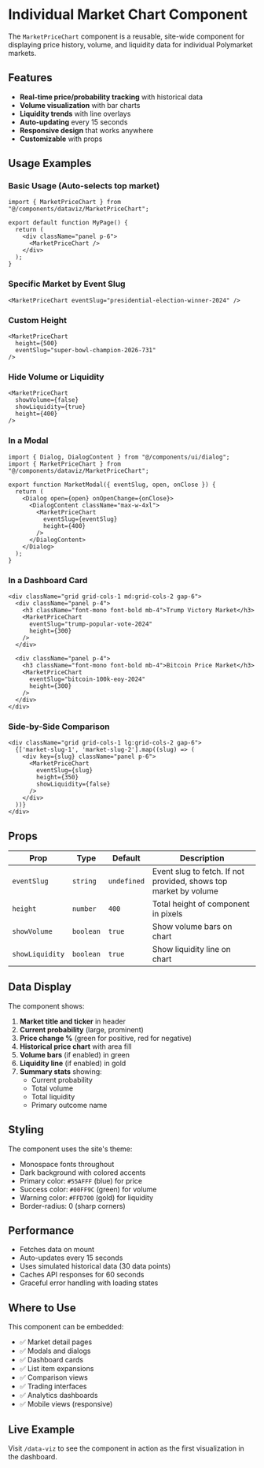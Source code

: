# Individual Market Chart Component

The `MarketPriceChart` component is a reusable, site-wide component for displaying price history, volume, and liquidity data for individual Polymarket markets.

## Features

- **Real-time price/probability tracking** with historical data
- **Volume visualization** with bar charts
- **Liquidity trends** with line overlays
- **Auto-updating** every 15 seconds
- **Responsive design** that works anywhere
- **Customizable** with props

## Usage Examples

### Basic Usage (Auto-selects top market)

```tsx
import { MarketPriceChart } from "@/components/dataviz/MarketPriceChart";

export default function MyPage() {
  return (
    <div className="panel p-6">
      <MarketPriceChart />
    </div>
  );
}
```

### Specific Market by Event Slug

```tsx
<MarketPriceChart eventSlug="presidential-election-winner-2024" />
```

### Custom Height

```tsx
<MarketPriceChart 
  height={500} 
  eventSlug="super-bowl-champion-2026-731"
/>
```

### Hide Volume or Liquidity

```tsx
<MarketPriceChart 
  showVolume={false}
  showLiquidity={true}
  height={400}
/>
```

### In a Modal

```tsx
import { Dialog, DialogContent } from "@/components/ui/dialog";
import { MarketPriceChart } from "@/components/dataviz/MarketPriceChart";

export function MarketModal({ eventSlug, open, onClose }) {
  return (
    <Dialog open={open} onOpenChange={onClose}>
      <DialogContent className="max-w-4xl">
        <MarketPriceChart 
          eventSlug={eventSlug}
          height={400}
        />
      </DialogContent>
    </Dialog>
  );
}
```

### In a Dashboard Card

```tsx
<div className="grid grid-cols-1 md:grid-cols-2 gap-6">
  <div className="panel p-4">
    <h3 className="font-mono font-bold mb-4">Trump Victory Market</h3>
    <MarketPriceChart 
      eventSlug="trump-popular-vote-2024"
      height={300}
    />
  </div>
  
  <div className="panel p-4">
    <h3 className="font-mono font-bold mb-4">Bitcoin Price Market</h3>
    <MarketPriceChart 
      eventSlug="bitcoin-100k-eoy-2024"
      height={300}
    />
  </div>
</div>
```

### Side-by-Side Comparison

```tsx
<div className="grid grid-cols-1 lg:grid-cols-2 gap-6">
  {['market-slug-1', 'market-slug-2'].map((slug) => (
    <div key={slug} className="panel p-6">
      <MarketPriceChart 
        eventSlug={slug}
        height={350}
        showLiquidity={false}
      />
    </div>
  ))}
</div>
```

## Props

| Prop | Type | Default | Description |
|------|------|---------|-------------|
| `eventSlug` | `string` | `undefined` | Event slug to fetch. If not provided, shows top market by volume |
| `height` | `number` | `400` | Total height of component in pixels |
| `showVolume` | `boolean` | `true` | Show volume bars on chart |
| `showLiquidity` | `boolean` | `true` | Show liquidity line on chart |

## Data Display

The component shows:

1. **Market title and ticker** in header
2. **Current probability** (large, prominent)
3. **Price change %** (green for positive, red for negative)
4. **Historical price chart** with area fill
5. **Volume bars** (if enabled) in green
6. **Liquidity line** (if enabled) in gold
7. **Summary stats** showing:
   - Current probability
   - Total volume
   - Total liquidity
   - Primary outcome name

## Styling

The component uses the site's theme:
- Monospace fonts throughout
- Dark background with colored accents
- Primary color: `#55AFFF` (blue) for price
- Success color: `#00FF9C` (green) for volume
- Warning color: `#FFD700` (gold) for liquidity
- Border-radius: 0 (sharp corners)

## Performance

- Fetches data on mount
- Auto-updates every 15 seconds
- Uses simulated historical data (30 data points)
- Caches API responses for 60 seconds
- Graceful error handling with loading states

## Where to Use

This component can be embedded:
- ✅ Market detail pages
- ✅ Modals and dialogs
- ✅ Dashboard cards
- ✅ List item expansions
- ✅ Comparison views
- ✅ Trading interfaces
- ✅ Analytics dashboards
- ✅ Mobile views (responsive)

## Live Example

Visit `/data-viz` to see the component in action as the first visualization in the dashboard.
